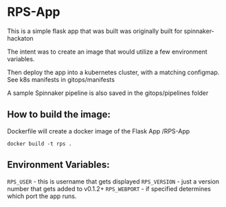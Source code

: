 # RPS-App
This is a simple flask app that was built was originally built for spinnaker-hackaton

The intent was to create an image that would utilize a few environment variables.

Then deploy the app into a kubernetes cluster, with a matching configmap.  See k8s manifests in gitops/manifests

A sample Spinnaker pipeline is also saved in the gitops/pipelines folder 

## How to build the image: 
Dockerfile will create a docker image of the Flask App /RPS-App

`docker build -t rps .`

## Environment Variables:

`RPS_USER` - this is username that gets displayed
`RPS_VERSION` - just a version number that gets added to v0.1.2+
`RPS_WEBPORT` - if specified determines which port the app runs.  